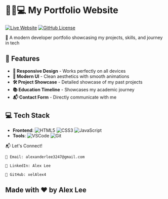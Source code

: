 # 👨‍🎓💻 My Portfolio Website

[![Live Website](https://img.shields.io/badge/Live_Demo-00B894?style=for-the-badge&logo=vercel&logoColor=white)](https://xelalex4.github.io/)
[![GitHub License](https://img.shields.io/badge/License-MIT-2ea44f?style=for-the-badge)](LICENSE)

🌟 A modern developer portfolio showcasing my projects, skills, and journey in tech

## 🚀 Features

- **📱 Responsive Design** - Works perfectly on all devices
- **🎨 Modern UI** - Clean aesthetics with smooth animations
- **🛠️ Project Showcase** - Detailed showcase of my past projects
- **📚 Education Timeline** - Showcases my academic journey
- **📬 Contact Form** - Directly communicate with me

## 💻 Tech Stack

- **Frontend**: ![HTML5](https://img.shields.io/badge/-HTML5-E34F26?logo=html5&logoColor=white)
![CSS3](https://img.shields.io/badge/-CSS3-1572B6?logo=css3&logoColor=white)
![JavaScript](https://img.shields.io/badge/-JavaScript-F7DF1E?logo=javascript&logoColor=black)
- **Tools**: ![VSCode](https://img.shields.io/badge/-VSCode-007ACC?logo=visual-studio-code)
![Git](https://img.shields.io/badge/-Git-F05032?logo=git&logoColor=white)


📬 Let's Connect!

    📧 Email: alexanderlee3247@gmail.com

    💼 LinkedIn: Alex Lee

    🐙 GitHub: xelAlex4

## Made with ❤️ by Alex Lee 
